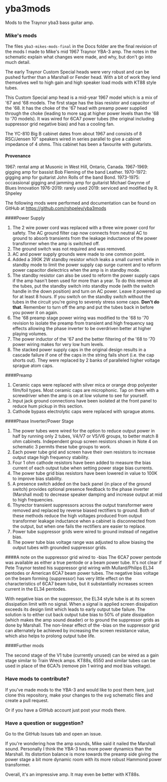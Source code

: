 # yba3mods
Mods to the Traynor yba3 bass guitar amp.

### Mike's mods
The files `yba3-mikes-mods-final` in the Docs folder are the final revision of the mods I made to Mike's mid 1967 Traynor YBA-3 amp. The notes in the schematic explain what changes were made, and why, but don't go into much detail.

The early Traynor Custom Special heads were very robust and can be pushed further than a Marshall or Fender head. With a bit of work they lend themselves well to high gain and high speaker load mods with KT88 style tubes.

This Custom Special amp head is a mid-year 1967 model which is a mix of '67 and '68 models. The first stage has the bias resistor and capacitor of the '68. It has the choke of the '67 head with preamp power supplied through the choke (leading to more sag at higher power levels than the '68 to '70 models). It was wired for 6CA7 power tubes (the original including suppressor grid negative bias) and has a cooling fan.

The YC-810 Big B cabinet dates from about 1967 and consists of 8 RSC/Jensen 10" speakers wired in series parallel to give a cabinet impedance of 4 ohms. This cabinet has been a favourite with guitarists. 

#### Provenance
1967: rental amp at Musonic in West Hill, Ontario, Canada.
1967-1969: gigging amp for bassist Bob Fleming of the band Leather.
1970-1972: gigging amp for guitarist John Rolls of the band Bond.
1973-1975: occassional gigging and jamming amp for guitarist Michael Gwynne of Blues Innovation
1976-2019: rarely used
2019: serviced and modified by R. Shpeley

The following mods were performed and documentation can be found on GitHub at
https://github.com/rshpeley/yba3mods

####Power Supply
1. The 2 wire power cord was replaced with a three wire power cord for safety. The AC ground filter cap now connects from neutral AC to ground to absorb transients from the leakage inductance of the power transformer when the amp is switched off.
2. The ground switch was not required and was removed.
3. AC and power supply grounds were made to one common point.
4. Added a 390K 2W standby resistor which leaks a small current while in standby mode to limit the power supply cap surge current and to reform power capacitor dielectrics when the amp is in standby mode. 
5. The standby resistor can also be used to reform the power supply caps if the amp hasn't been used for more than a year. To do this remove all the tubes, put the standby switch into standby mode (with the switch handle in the down position) and turn on AC power. Leave it powered up for at least 8 hours. If you switch on the standby switch without the tubes in the circuit you're going to severely stress some caps. __Don't do that__. Remember to turn off the amp and put the tubes back in before you power it on again.
6. The '68 preamp stage power wiring was modified to the '68 to '70 revision to isolate the preamp from transient and high frequency sag effects allowing the phase inverter to be overdriven better at higher playing volumes. 
7. The power inductor of the '67 and the better filtering of the '68 to '70 power wiring makes for very low hum levels.
8. The stacked power supply caps in the original design results in a cascade failure if one of the caps in the string fails short (i.e. the cap shorts out). They were replaced by 2 banks of paralleled higher voltage sprague atom caps.

####Preamp 
1. Ceramic caps were replaced with silver mica or orange drop polyester film/foil types. Most ceramic caps are microphonic. Tap on them with a screwdriver when the amp is on at low volume to see for yourself.
2. Input jack ground connections have been isolated at the front panel to reduce hum pickup in this section.
3. Cathode bypass electrolytic caps were replaced with sprague atoms.

####Phase Inverter/Power Stage
1. The power tubes were wired for the option to reduce output power in half by running only 2 tubes, V4/V7 or V5/V6 groups, to better match 8 ohm cabinets. Independent group screen resistors shown in Note 4 on schematic 3 permits these tube groups to work.
2. Each power tube grid and screen have their own resistors to increase output stage high frequency stability.
3. Four 1 ohm cathode resistors have been added to measure the bias current of each output tube when setting power stage bias currents. 
4. The power tube grid bias resistors have been lowered in value to 100K to improve bias stability.
5. A presence switch added on the back panel (in place of the ground switch) provides optional presence feedback to the phase inverter (Marshall mod) to decrease speaker damping and increase output at mid to high frequencies. 
6. Thyrector transient suppressors across the output transformer were removed and replaced by reverse biased rectifiers to ground. Both of these methods reduce the high voltages produced from output transformer leakage inductance when a cabinet is disconnected from the output, but when one fails the rectifiers are easier to replace.
7. Power tube suppressor grids were wired to ground instead of negative bias.
8. The power tube bias voltage range was adjusted to allow biasing the output tubes with grounded suppressor grids.

####A note on the suppressor grid wired to -bias
The 6CA7 power pentode was available as either a true pentode or a beam power tube. It's not clear if Pete Traynor tested his suppressor grid wiring with Mullard/Philips EL34 pentodes or American 6CA7 beam power tubes. The negative bias voltage on the beam forming (suppressor) has very little effect on the characteristics of 6CA7 beam tube, but it substantially increases screen current in the EL34 pentodes. 

With negative bias on the suppressor, the EL34 style tube is at its screen dissipation limit with no signal. When a signal is applied screen dissipation exceeds its design limit which leads to early output tube failure. The solution is to either cut back output tube bias to 50% of plate dissipation (which makes the amp sound deader) or to ground the suppressor grids as done by Marshall. The non-linear effect of the -bias on the suppressor grid can alternately be achieved by increasing the screen resistance value, which also helps to prolong output tube life.

####Further mods

The second stage of the V1 tube (currently unused) can be wired as a gain stage similar to Train Wreck amps. KT88s, 6550 and similar tubes can be used in place of the 6CA7s (remove pin 1 wiring and mod bias voltage).

### Have mods to contribute?
If you've made mods to the YBA-3 and would like to post them here, just clone this repository, make your changes to the svg schematic files and create a pull request.

Or if you have a GitHub account just post your mods there.

### Have a question or suggestion?
Go to the GitHub Issues tab and open an issue.

If you're wondering how the amp sounds, Mike said it nailed the Marshall sound. Personally I think the YBA-3 has more power dynamics than the Marshall. Its distortion balance is more towards the preamp side giving the power stage a bit more dynamic room with its more robust Hammond power transformer. 

Overall, it's an impressive amp. It may even be better with KT88s.
